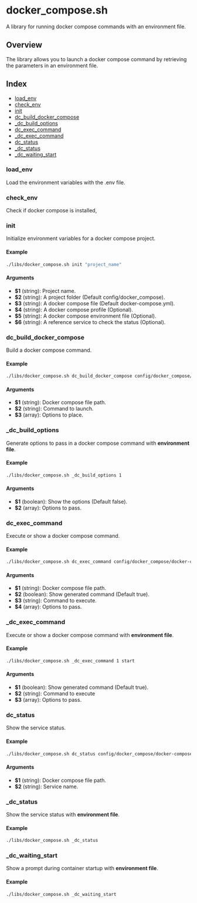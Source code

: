 # docker_compose.sh

A library for running docker compose commands with an environment file.

## Overview

The library allows you to launch a docker compose command by retrieving the parameters in an environment file.

## Index

* [load_env](#loadenv)
* [check_env](#checkenv)
* [init](#init)
* [dc_build_docker_compose](#dcbuilddockercompose)
* [_dc_build_options](#dcbuildoptions)
* [dc_exec_command](#dcexeccommand)
* [_dc_exec_command](#dcexeccommand)
* [dc_status](#dcstatus)
* [_dc_status](#dcstatus)
* [_dc_waiting_start](#dcwaitingstart)

### load_env

Load the environment variables with the .env file.

### check_env

Check if docker compose is installed,

### init

Initialize environment variables for a docker compose project.

#### Example

```bash
./libs/docker_compose.sh init "project_name"
```

#### Arguments

* **$1** (string): Project name.
* **$2** (string): A project folder (Default config/docker_compose).
* **$3** (string): A docker compose file (Default docker-compose.yml).
* **$4** (string): A docker compose profile (Optional).
* **$5** (string): A docker compose environment file (Optional).
* **$6** (string): A reference service to check the status (Optional).

### dc_build_docker_compose

Build a docker compose command.

#### Example

```bash
./libs/docker_compose.sh dc_build_docker_compose config/docker_compose/docker-compose.yml start --env-file .env.test
```

#### Arguments

* **$1** (string): Docker compose file path.
* **$2** (string): Command to launch.
* **$3** (array): Options to place.

### _dc_build_options

Generate options to pass in a docker compose command with **environment file**.

#### Example

```bash
./libs/docker_compose.sh _dc_build_options 1
```

#### Arguments

* **$1** (boolean): Show the options (Default false).
* **$2** (array): Options to pass.

### dc_exec_command

Execute or show a docker compose command.

#### Example

```bash
./libs/docker_compose.sh dc_exec_command config/docker_compose/docker-compose.yml 1 start --env-file .env.test
```

#### Arguments

* **$1** (string): Docker compose file path.
* **$2** (boolean): Show generated command (Default true).
* **$3** (string): Command to execute.
* **$4** (array): Options to pass.

### _dc_exec_command

Execute or show a docker compose command with **environment file**.

#### Example

```bash
./libs/docker_compose.sh _dc_exec_command 1 start
```

#### Arguments

* **$1** (boolean): Show generated command (Default true).
* **$2** (string): Command to execute
* **$3** (array): Options to pass.

### dc_status

Show the service status.

#### Example

```bash
./libs/docker_compose.sh dc_status config/docker_compose/docker-compose.yml dc_test1
```

#### Arguments

* **$1** (string): Docker compose file path.
* **$2** (string): Service name.

### _dc_status

Show the service status with **environment file**.

#### Example

```bash
./libs/docker_compose.sh _dc_status
```

### _dc_waiting_start

Show a prompt during container startup with **environment file**.

#### Example

```bash
./libs/docker_compose.sh _dc_waiting_start
```

